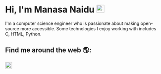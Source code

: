 # Hi, I'm Manasa Naidu <img src="https://media.giphy.com/media/hvRJCLFzcasrR4ia7z/giphy.gif" width="25px">

I'm a computer science engineer who is passionate about making open-source more accessible. Some technologies I enjoy working with includes C, HTML, Python.

## Find me around the web 🌎: <a href="https://www.linkedin.com/in/manasanaidubandi/">
  <img align="left" alt="Manasa Naidu" width="22px" src="https://raw.githubusercontent.com/peterthehan/peterthehan/master/assets/linkedin.svg" />
</a>
